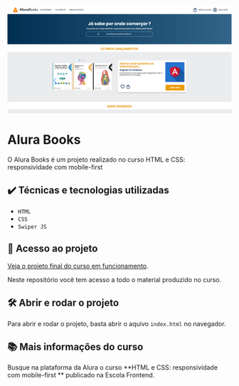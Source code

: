 ![Alura Books com Responsividade](./images/preview.png)

# Alura Books

O Alura Books é um projeto realizado no curso HTML e CSS: responsividade com mobile-first

## ✔️ Técnicas e tecnologias utilizadas

- `HTML`
- `CSS`
- `Swiper JS`

## 📁 Acesso ao projeto

[Veja o projeto final do curso em funcionamento](https://henriquemldev.github.io/alurabooks/).

Neste repositório você tem acesso a todo o material produzido no curso.

## 🛠️ Abrir e rodar o projeto

Para abrir e rodar o projeto, basta abrir o aquivo `index.html` no navegador.

## 📚 Mais informações do curso

Busque na plataforma da Alura o curso **HTML e CSS: responsividade com mobile-first
** publicado na Escola Frontend.
